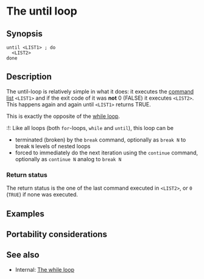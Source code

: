 # The until loop

## Synopsis

    until <LIST1> ; do
      <LIST2>
    done

## Description

The until-loop is relatively simple in what it does: it executes the
[command list](/syntax/basicgrammar.md#lists) `<LIST1>` and if the exit
code of it was **not** 0 (FALSE) it executes `<LIST2>`. This happens
again and again until `<LIST1>` returns TRUE.

This is exactly the opposite of the [while
loop](/syntax/ccmd/while_loop.md).

:!: Like all loops (both `for`-loops, `while` and `until`), this loop
can be

- terminated (broken) by the `break` command, optionally as `break N` to
  break `N` levels of nested loops
- forced to immediately do the next iteration using the `continue`
  command, optionally as `continue N` analog to `break N`

### Return status

The return status is the one of the last command executed in `<LIST2>`,
or `0` (`TRUE`) if none was executed.

## Examples

## Portability considerations

## See also

- Internal: [The while loop](/syntax/ccmd/while_loop.md)
